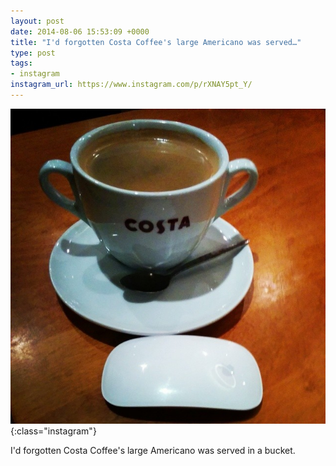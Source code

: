 ```yaml
---
layout: post
date: 2014-08-06 15:53:09 +0000
title: "I'd forgotten Costa Coffee's large Americano was served…"
type: post
tags:
- instagram
instagram_url: https://www.instagram.com/p/rXNAY5pt_Y/
---
```


![Instagram - rXNAY5pt_Y](/img/rXNAY5pt_Y.jpg){:class="instagram"}

I'd forgotten Costa Coffee's large Americano was served in a bucket.
